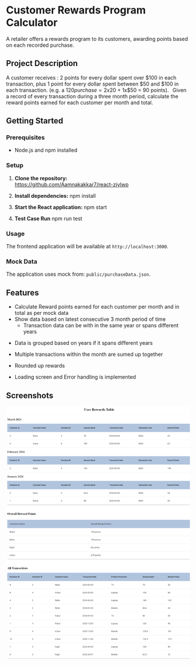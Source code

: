 # Customer Rewards Program Calculator

A retailer offers a rewards program to its customers, awarding points based on each recorded purchase. 

## Project Description

A customer receives : 2 points for every dollar spent over $100 in each transaction, plus 1 point for every dollar spent between $50 and $100 in each transaction. 
(e.g. a $120 purchase = 2x$20 + 1x$50 = 90 points). 
  
Given a record of every transaction during a three month period, calculate the reward points earned for each customer per month and total. 



## Getting Started

### Prerequisites

- Node.js and npm installed

### Setup

1. **Clone the repository:**    
https://github.com/Aamnakakkar7/react-zjylwp

2. **Install dependencies:**
   npm install

3. **Start the React application:**
   npm start

4. **Test Case Run**
    npm run test

### Usage

The frontend application will be available at `http://localhost:3000`.

### Mock Data

The application uses mock from:
 `public/purchaseData.json`.

## Features

- Calculate Reward points earned for each customer per month and in total as per mock data
- Show data based on latest consecutive 3 month period of time
  - Transaction data can be with in the same year or spans different years

* Data is grouped based on years if it spans different years
* Multiple transactions within the month are sumed up together
* Rounded up rewards

* Loading screen and Error handling is implemented

## Screenshots

![alt text](image.png)
